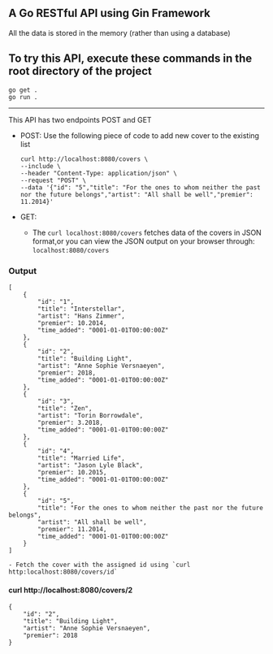 ## A Go RESTful API using Gin Framework
 All the data is stored in the memory (rather than using a database)

## To try this API, execute these commands in the root directory of the project
```
go get .
go run .
```
----

 This API has two endpoints POST and GET

- POST:
    Use the following piece of code to add new cover to the existing list
    ``` 
    curl http://localhost:8080/covers \
    --include \
    --header "Content-Type: application/json" \
    --request "POST" \
    --data '{"id": "5","title": "For the ones to whom neither the past nor the future belongs","artist": "All shall be well","premier": 11.2014}' 
    ```

- GET: 
    - The `curl localhost:8080/covers` fetches data of the covers in JSON format,or you can view the JSON output on your browser through: `localhost:8080/covers`
### Output
```
[
    {
        "id": "1",
        "title": "Interstellar",
        "artist": "Hans Zimmer",
        "premier": 10.2014,
        "time_added": "0001-01-01T00:00:00Z"
    },
    {
        "id": "2",
        "title": "Building Light",
        "artist": "Anne Sophie Versnaeyen",
        "premier": 2018,
        "time_added": "0001-01-01T00:00:00Z"
    },
    {
        "id": "3",
        "title": "Zen",
        "artist": "Torin Borrowdale",
        "premier": 3.2018,
        "time_added": "0001-01-01T00:00:00Z"
    },
    {
        "id": "4",
        "title": "Married Life",
        "artist": "Jason Lyle Black",
        "premier": 10.2015,
        "time_added": "0001-01-01T00:00:00Z"
    },
    {
        "id": "5",
        "title": "For the ones to whom neither the past nor the future belongs",
        "artist": "All shall be well",
        "premier": 11.2014,
        "time_added": "0001-01-01T00:00:00Z"
    }
]
```

    - Fetch the cover with the assigned id using `curl http:localhost:8080/covers/id`
#### curl http://localhost:8080/covers/2
```
{
    "id": "2",
    "title": "Building Light",
    "artist": "Anne Sophie Versnaeyen",
    "premier": 2018
}
```
